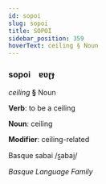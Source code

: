 ```yaml
---
id: sopoi
slug: sopoi
title: SOPOİ
sidebar_position: 359
hoverText: ceiling § Noun
---
```


### sopoi&emsp;<span kind="abugida">ɐʋɽɟ</span>

*ceiling* **§** Noun

**Verb**: to be a ceiling

**Noun**: ceiling

**Modifier**: ceiling-related

Basque sabai /s̺abai̯/

*Basque Language Family*